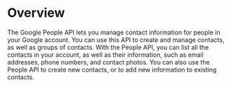 # Overview

The Google People API lets you manage contact information for people in your
Google account. You can use this API to create and manage contacts, as well as
groups of contacts. With the People API, you can list all the contacts in your
account, as well as their information, such as email addresses, phone numbers,
and contact photos. You can also use the People API to create new contacts, or
to add new information to existing contacts.
